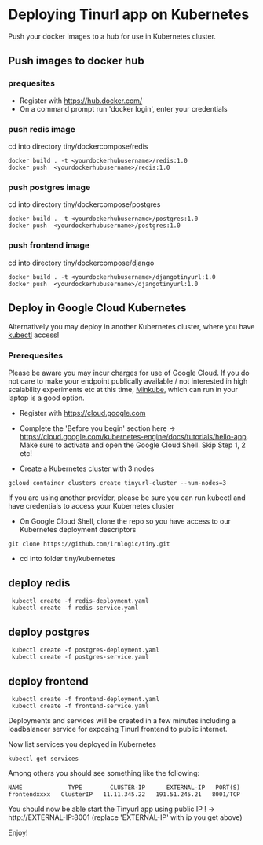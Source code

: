 # Deploying Tinurl app on Kubernetes

Push your docker images to a hub for use in Kubernetes cluster. 

## Push images to docker hub
### prequesites
* Register with https://hub.docker.com/
* On a command prompt run 'docker login', enter your credentials 

### push redis image
cd into directory tiny/dockercompose/redis

 ```
 docker build . -t <yourdockerhubusername>/redis:1.0
 docker push  <yourdockerhubusername>/redis:1.0
 ```
 
 ### push postgres image
cd into directory tiny/dockercompose/postgres

 ```
 docker build . -t <yourdockerhubusername>/postgres:1.0
 docker push  <yourdockerhubusername>/postgres:1.0
 ```
 
  ### push frontend image
cd into directory tiny/dockercompose/django

 ```
 docker build . -t <yourdockerhubusername>/djangotinyurl:1.0
 docker push  <yourdockerhubusername>/djangotinyurl:1.0
 ```
 
## Deploy in Google Cloud Kubernetes
Alternatively you may deploy in another Kubernetes cluster, where you have [kubectl](https://kubernetes.io/docs/reference/kubectl/overview/) access!

### Prerequesites
Please be aware you may incur charges for use of Google Cloud. If you do not care to make your endpoint publically available / not interested in high scalability experiments etc at this time, [Minkube](https://kubernetes.io/docs/setup/learning-environment/minikube/), which can run in your laptop is a good option.

* Register with <https://cloud.google.com> 
* Complete the 'Before you begin' section here ->  <https://cloud.google.com/kubernetes-engine/docs/tutorials/hello-app>. 
Make sure to activate and open the Google Cloud Shell. Skip Step 1, 2 etc!

* Create a Kubernetes cluster with 3 nodes
```
gcloud container clusters create tinyurl-cluster --num-nodes=3
```

If you are using another provider, please be sure you can run kubectl and have credentials to access your Kubernetes cluster

* On Google Cloud Shell, clone the repo so you have access to our Kubernetes deployment descriptors
```
git clone https://github.com/irnlogic/tiny.git
```
* cd into folder tiny/kubernetes

## deploy redis
```
 kubectl create -f redis-deployment.yaml
 kubectl create -f redis-service.yaml
```
## deploy postgres
```
 kubectl create -f postgres-deployment.yaml
 kubectl create -f postgres-service.yaml
```
## deploy frontend
```
 kubectl create -f frontend-deployment.yaml
 kubectl create -f frontend-service.yaml
```

Deployments and services will be created in a few minutes including a loadbalancer service for exposing Tinurl frontend to public internet.

Now list services you deployed in Kubernetes
```
kubectl get services
```

Among others you should see something like the following:
```
NAME             TYPE        CLUSTER-IP      EXTERNAL-IP   PORT(S)
frontendxxxx   ClusterIP   11.11.345.22   191.51.245.21   8001/TCP
```

You should now be able start the Tinyurl app using public IP ! -> http://EXTERNAL-IP:8001 (replace 'EXTERNAL-IP' with ip you get above)

Enjoy!
